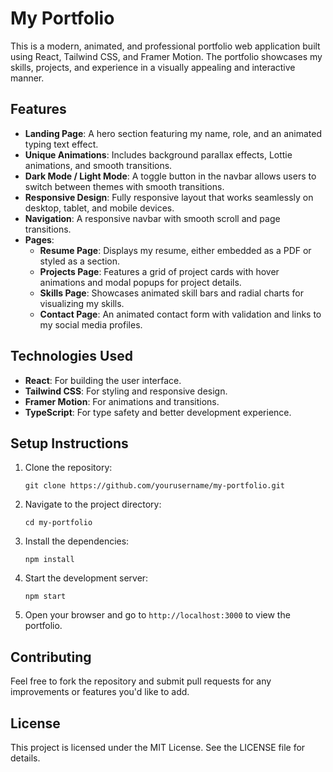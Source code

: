 # My Portfolio

This is a modern, animated, and professional portfolio web application built using React, Tailwind CSS, and Framer Motion. The portfolio showcases my skills, projects, and experience in a visually appealing and interactive manner.

## Features

- **Landing Page**: A hero section featuring my name, role, and an animated typing text effect.
- **Unique Animations**: Includes background parallax effects, Lottie animations, and smooth transitions.
- **Dark Mode / Light Mode**: A toggle button in the navbar allows users to switch between themes with smooth transitions.
- **Responsive Design**: Fully responsive layout that works seamlessly on desktop, tablet, and mobile devices.
- **Navigation**: A responsive navbar with smooth scroll and page transitions.
- **Pages**:
  - **Resume Page**: Displays my resume, either embedded as a PDF or styled as a section.
  - **Projects Page**: Features a grid of project cards with hover animations and modal popups for project details.
  - **Skills Page**: Showcases animated skill bars and radial charts for visualizing my skills.
  - **Contact Page**: An animated contact form with validation and links to my social media profiles.

## Technologies Used

- **React**: For building the user interface.
- **Tailwind CSS**: For styling and responsive design.
- **Framer Motion**: For animations and transitions.
- **TypeScript**: For type safety and better development experience.

## Setup Instructions

1. Clone the repository:
   ```
   git clone https://github.com/yourusername/my-portfolio.git
   ```

2. Navigate to the project directory:
   ```
   cd my-portfolio
   ```

3. Install the dependencies:
   ```
   npm install
   ```

4. Start the development server:
   ```
   npm start
   ```

5. Open your browser and go to `http://localhost:3000` to view the portfolio.

## Contributing

Feel free to fork the repository and submit pull requests for any improvements or features you'd like to add.

## License

This project is licensed under the MIT License. See the LICENSE file for details.
